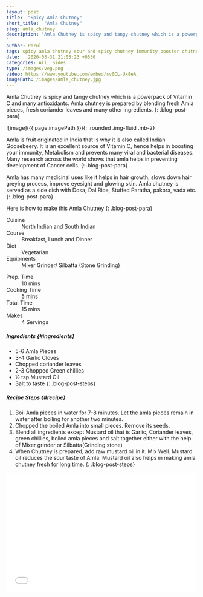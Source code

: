 ```yaml
---
layout: post
title:  "Spicy Amla Chutney"
short_title:  "Amla Chutney"
slug: amla_chutney
description: "Amla Chutney is spicy and tangy chutney which is a powerpack of Vitamin C and many antioxidants. Amla chutney is prepared by blending fresh Amla pieces, fresh coriander leaves and many other ingredients.
"
author: Parul
tags: spicy amla chutney sour and spicy chutney immunity booster chutney amla recipies tangy chutney Indian gooseberry chutney amla rich in vitamin C amla boosts metabolism amla help in fighting viral and bacterial diseases fresh amla chutney amla native is India amla fruit Chutney recipe amla recipes breakfast lunch dinner foodyindianmom
date:   2020-03-31 21:05:23 +0530
categories: All  Sides
type: /images/veg.png
video: https://www.youtube.com/embed/sv0CL-Ux8eA
imagePath: /images/amla_chutney.jpg
---
```


Amla Chutney is spicy and tangy chutney which is a powerpack of Vitamin C and many antioxidants. Amla chutney is prepared by blending fresh Amla pieces, fresh coriander leaves and many other ingredients.
{: .blog-post-para}

![image]({{ page.imagePath }}){: .rounded .img-fluid .mb-2}

Amla is fruit originated in India that is why it is also called Indian Goosebeery. It is an excellent source of Vitamin C, hence helps in boosting your immunity, Metabolism and prevents many viral and bacterial diseases. Many research across the world shows that amla helps in preventing development of Cancer cells.
{: .blog-post-para}

Amla has many medicinal uses like it helps in hair growth, slows down hair greying process, improve eyesight and glowing skin. Amla chutney is served as a side dish with Dosa, Dal Rice, Stuffed Paratha, pakora, vada etc.
{: .blog-post-para}

Here is how to make this Amla Chutney
{: .blog-post-para}

<div class="row">
    <div class="col-md-6">
        <dl class="row">
            <dt class="col-sm-4">Cuisine</dt><dd class="col-sm-7">North Indian and South Indian</dd>
            <dt class="col-sm-4">Course</dt><dd class="col-sm-7">Breakfast, Lunch and Dinner</dd>
            <dt class="col-sm-4">Diet</dt><dd class="col-sm-7">Vegetarian</dd>
            <dt class="col-sm-4">Equipments</dt><dd class="col-sm-7">Mixer Grinder/ Silbatta (Stone Grinding)</dd>
        </dl>
    </div>
    <div class="col-md-6">
        <dl class="row">
            <dt class="col-sm-5">Prep. Time</dt><dd class="col-sm-7">10 mins</dd>
            <dt class="col-sm-5">Cooking Time</dt><dd class="col-sm-7">5 mins</dd>
            <dt class="col-sm-5">Total Time</dt><dd class="col-sm-7">15 mins</dd>
            <dt class="col-sm-5">Makes</dt><dd class="col-sm-7">4 Servings</dd>
        </dl>
    </div>
</div>

##### **Ingredients** {#ingredients}
- 5-6 Amla Pieces
- 3-4 Garlic Cloves
- Chopped coriander leaves
- 2-3 Chopped Green chillies
- ½ tsp Mustard Oil
- Salt to taste
{: .blog-post-steps}

##### **Recipe Steps** {#recipe}
1. Boil Amla pieces in water for 7-8 minutes. Let the amla pieces remain in water after boiling for another two minutes.
1. Chopped the boiled Amla into small pieces. Remove its seeds.
1. Blend all ingredients except Mustard oil that is Garlic, Coriander leaves, green chillies, boiled amla pieces and salt together either with the help of Mixer grinder or Silbatta(Grinding stone)
1. When Chutney is prepared, add raw mustard oil in it. Mix Well. Mustard oil reduces the sour taste of Amla. Mustard oil also helps in making amla chutney fresh for long time.
{: .blog-post-steps}

<div class="row" id="video">
    <div class="col-md-12">
        <div class="embed-responsive embed-responsive-16by9">
            <iframe width="100%" height="315" src="{{page.video}}" frameborder="0" allow="accelerometer; autoplay; encrypted-media; gyroscope; picture-in-picture" allowfullscreen></iframe>
        </div>
    </div>
</div>
<br>
